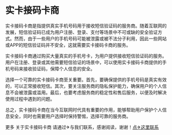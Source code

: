 # 实卡接码卡商

实卡接码卡商是指提供真实手机号码用于接收短信验证码的服务商。随着互联网的发展，短信验证码已成为用户注册、登录、支付等场景中不可或缺的安全验证方式。然而，由于一些用户的手机号码可能被泄露或被不法分子利用，因此一些网站或APP的短信验证码并不安全，这就需要实卡接码卡商的服务。

实卡接码卡商通过购买大量真实的手机号卡，为用户提供接收短信验证码的服务。用户在注册、登录或其他需要短信验证的场景中，可以使用实卡接码卡商提供的手机号码来接收验证码，保障个人信息的安全。

选择一个可靠的实卡接码卡商至关重要。首先，要确保提供的手机号码是真实有效的，可以正常接收短信。其次，要关注服务商的隐私保护能力，确保用户的个人信息不会被泄露或滥用。最后，也要考虑服务商的稳定性和售后服务，以便及时解决使用过程中遇到的问题。

总之，实卡接码卡商在当今互联网时代具有重要的作用，能够帮助用户保护个人信息安全，同时也需要用户选择时保持警惕，选择可靠的服务商。

更多 关于实卡接码卡商 请通过✈与我们联系，感谢阅读，谢谢！[点✈这里联系](https://acc.k02.cc)